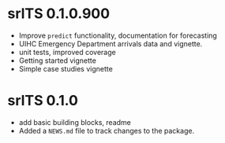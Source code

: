 
# srlTS 0.1.0.900

- Improve `predict` functionality, documentation for forecasting
- UIHC Emergency Department arrivals data and vignette. 
- unit tests, improved coverage
- Getting started vignette
- Simple case studies vignette

# srlTS 0.1.0

- add basic building blocks, readme
- Added a `NEWS.md` file to track changes to the package.
